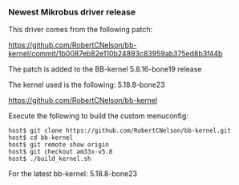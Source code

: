 ### Newest Mikrobus driver release

This driver comes from the following patch:

https://github.com/RobertCNelson/bb-kernel/commit/1b0087eb82e110b24893c83959ab375ed8b3f44b

The patch is added to the BB-kernel 5.8.16-bone19 release

The kernel used is the following: 5.18.8-bone23

https://github.com/RobertCNelson/bb-kernel

Execute the following to build the custom menuconfig:

	host$ git clone https://github.com/RobertCNelson/bb-kernel.git
	host$ cd bb-kernel
	host$ git remote show origin
	host$ git checkout am33x-v5.8
	host$ ./build_kernel.sh

For the latest bb-kernel: 5.18.8-bone23
